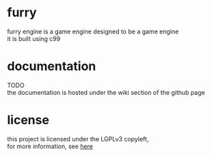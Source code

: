 # furry
furry engine is a game engine designed to be a game engine  
it is built using c99  

# documentation
TODO  
the documentation is hosted under the wiki section of the github page

# license
this project is licensed under the LGPLv3 copyleft,  
for more information, see [here](LICENSE.LGPL)
